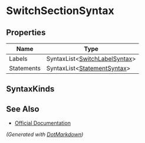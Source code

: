 # SwitchSectionSyntax

## Properties

| Name       | Type                                                   |
| ---------- | ------------------------------------------------------ |
| Labels     | SyntaxList\<[SwitchLabelSyntax](SwitchLabelSyntax.md)> |
| Statements | SyntaxList\<[StatementSyntax](StatementSyntax.md)>     |

## SyntaxKinds

## See Also

* [Official Documentation](https://docs.microsoft.com/en-us/dotnet/api/microsoft.codeanalysis.csharp.syntax.switchsectionsyntax)


*\(Generated with [DotMarkdown](http://github.com/JosefPihrt/DotMarkdown)\)*